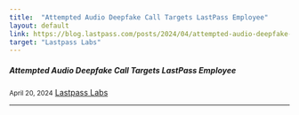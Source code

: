 ```yaml
---
title:  "Attempted Audio Deepfake Call Targets LastPass Employee"
layout: default
link: https://blog.lastpass.com/posts/2024/04/attempted-audio-deepfake-call-targets-lastpass-employee
target: "Lastpass Labs"
---
```


<div class="col s12 m12">
  <div class="icon-block">
    <h5>Attempted Audio Deepfake Call Targets LastPass Employee</h5>
    <small>April 20, 2024</small>
    <a href="https://blog.lastpass.com/posts/2024/04/attempted-audio-deepfake-call-targets-lastpass-employee">Lastpass Labs</a>
    <hr>
  </div>
</div>
